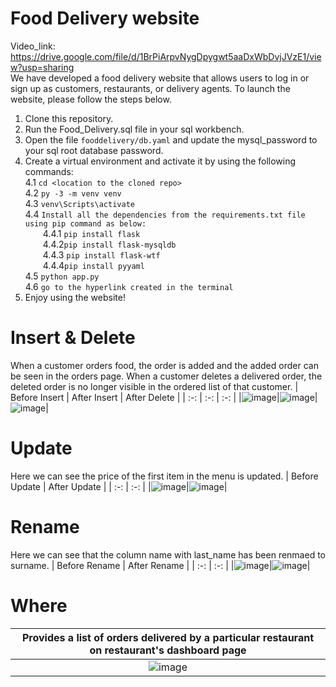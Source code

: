 # Food Delivery website
Video_link: https://drive.google.com/file/d/1BrPiArpvNygDpygwt5aaDxWbDvjJVzE1/view?usp=sharing \
We have developed a food delivery website that allows users to log in or sign up as customers, restaurants, or delivery agents. To launch the website, please follow the steps below.
1. Clone this repository.
2. Run the Food_Delivery.sql file in your sql workbench.
3. Open the file ```fooddelivery/db.yaml``` and update the mysql_password to your sql root database password.
4. Create a virtual environment and activate it by using the following commands:
\
  4.1 ```cd <location to the cloned repo>```
  \
  4.2 ```py -3 -m venv venv```
  \
  4.3 ```venv\Scripts\activate```
  \
  4.4 ```Install all the dependencies from the requirements.txt file using pip command as below:```
    \
      &ensp;&ensp;&ensp;&ensp;4.4.1 ```pip install flask```
      \
      &ensp;&ensp;&ensp;&ensp;4.4.2```pip install flask-mysqldb```
      \
      &ensp;&ensp;&ensp;&ensp;4.4.3 ```pip install flask-wtf```
      \
      &ensp;&ensp;&ensp;&ensp;4.4.4```pip install pyyaml```
    \
  4.5 ```python app.py```
  \
  4.6 ```go to the hyperlink created in the terminal```
5. Enjoy using the website!


# Insert & Delete

When a customer orders food, the order is added and the added order can be seen in the orders page. When a customer deletes a delivered order, the deleted order is no longer visible in the ordered list of that customer.
| Before Insert | After Insert | After Delete |
| :-: | :-: | :-: |
|![image](https://user-images.githubusercontent.com/76422222/226303469-53f6c77c-7123-47c8-a731-287bd23f2be4.png)|![image](https://user-images.githubusercontent.com/76422222/226303859-1273f6ac-c7ed-40a1-af92-a4931211823d.png)|![image](https://user-images.githubusercontent.com/76422222/226304035-7101b759-db24-4fd5-a2e0-c1a00a758ff9.png)|

# Update
Here we can see the price of the first item in the menu is updated.
| Before Update | After Update |
| :-: | :-: |
|![image](https://user-images.githubusercontent.com/76422222/226306066-58e0d23e-7511-43eb-a3f1-8a21102acf71.png)|![image](https://user-images.githubusercontent.com/76422222/226306434-564005ac-b534-4148-93fe-d1e4e68f184f.png)|

# Rename
Here we can see that the column name with last_name has been renmaed to surname. 
| Before Rename | After Rename | 
| :-: | :-: |
|![image](https://user-images.githubusercontent.com/76422222/226305315-8092ebc2-470d-426c-a357-8550a2427a2f.png)|![image](https://user-images.githubusercontent.com/76422222/226305680-aa6d528d-0d2a-43ed-875d-34850e7dd6bc.png)|
# Where
| Provides a list of orders delivered by a particular restaurant on restaurant's dashboard page|
| :-: |
|![image](https://user-images.githubusercontent.com/76422222/226307233-40b2a826-1d3e-45e7-85a2-4374a8b6fea2.png)|
